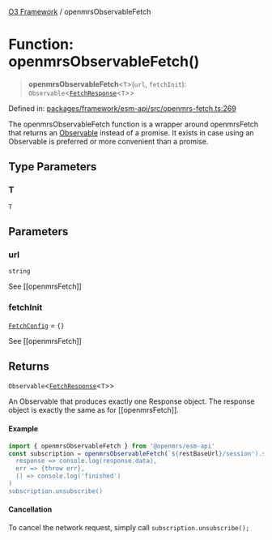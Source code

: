 [O3 Framework](../API.md) / openmrsObservableFetch

# Function: openmrsObservableFetch()

> **openmrsObservableFetch**\<`T`\>(`url`, `fetchInit`): `Observable`\<[`FetchResponse`](../interfaces/FetchResponse.md)\<`T`\>\>

Defined in: [packages/framework/esm-api/src/openmrs-fetch.ts:269](https://github.com/openmrs/openmrs-esm-core/blob/18d2874f03a33a6ab8295af0e87ac97fdd150718/packages/framework/esm-api/src/openmrs-fetch.ts#L269)

The openmrsObservableFetch function is a wrapper around openmrsFetch
that returns an [Observable](https://rxjs-dev.firebaseapp.com/guide/observable)
instead of a promise. It exists in case using an Observable is
preferred or more convenient than a promise.

## Type Parameters

### T

`T`

## Parameters

### url

`string`

See [[openmrsFetch]]

### fetchInit

[`FetchConfig`](../interfaces/FetchConfig.md) = `{}`

See [[openmrsFetch]]

## Returns

`Observable`\<[`FetchResponse`](../interfaces/FetchResponse.md)\<`T`\>\>

An Observable that produces exactly one Response object.
The response object is exactly the same as for [[openmrsFetch]].

#### Example

```js
import { openmrsObservableFetch } from '@openmrs/esm-api'
const subscription = openmrsObservableFetch(`${restBaseUrl}/session').subscribe(
  response => console.log(response.data),
  err => {throw err},
  () => console.log('finished')
)
subscription.unsubscribe()
```

#### Cancellation

To cancel the network request, simply call `subscription.unsubscribe();`
